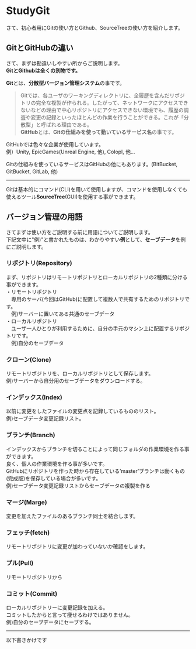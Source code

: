 # StudyGit
さて、初心者用にGitの使い方とGithub、SourceTreeの使い方を紹介します。
## GitとGitHubの違い
さて、まずは勘違いしやすい所からご説明します。  
**GitとGithubは全くの別物です。**  
  
**Git**とは、**分散型バージョン管理システム**の事です。
>Gitでは、各ユーザのワーキングディレクトリに、全履歴を含んだリポジトリの完全な複製が作られる。したがって、ネットワークにアクセスできないなどの理由で中心リポジトリにアクセスできない環境でも、履歴の調査や変更の記録といったほとんどの作業を行うことができる。これが「分散型」と呼ばれる理由である。  
**GitHub**とは、**Gitの仕組みを使って動いているサービス名**の事です。
  
GitHubでは色々な企業が使用しています。  
例）Unity, EpicGames(Unreal Engine, 他), Colopl, 他...

Gitの仕組みを使っているサービスはGitHubの他にもあります。(BitBucket, GitBucket, GitLab, 他)

***
Gitは基本的にコマンド(CLI)を用いて使用しますが、コマンドを使用しなくても使えるツール**SourceTree**(GUI)を使用する事ができます。
## バージョン管理の用語
さてまずは使い方をご説明する前に用語についてご説明します。  
下記文中に"例)"と書かれたものは、わかりやすい**例**として、**セーブデータ**を例にご説明します。
### リポジトリ(Repository)
まず、リポジトリはリモートリポジトリとローカルリポジトリの2種類に分ける事ができます。  
・リモートリポジトリ  
　専用のサーバ(今回はGitHub)に配置して複数人で共有するためのリポジトリです。  
　例)サーバーに置いてある共通のセーブデータ  
・ローカルリポジトリ  
　ユーザ一人ひとりが利用するために、自分の手元のマシン上に配置するリポジトリです。  
　例)自分のセーブデータ
　

### クローン(Clone)
リモートリポジトリを、ローカルリポジトリとして保存します。  
例)サーバーから自分用のセーブデータをダウンロードする。    
### インデックス(Index)
以前に変更をしたファイルの変更点を記録しているもののリスト。  
例)セーブデータ変更記録リスト。  
### ブランチ(Branch)
インデックスからブランチを切ることによって同じフォルダの作業環境を作る事ができます。  
良く、個人の作業環境を作る事が多いです。  
GitHubにリポジトリを作った時から存在している’master’ブランチは動くもの(完成版)を保存している場合が多いです。  
例)セーブデータ変更記録リストからセーブデータの複製を作る  
### マージ(Marge)
変更を加えたファイルのあるブランチ同士を結合します。  
### フェッチ(fetch)
リモートリポジトリに変更が加わっていないか確認をします。  
### プル(Pull)
リモートリポジトリから
### コミット(Commit)
ローカルリポジトリーに変更記録を加える。  
コミットしたからと言って痩せるわけではありません。  
例)自分のセーブデータにセーブする。  

 


***
以下書きかけです
